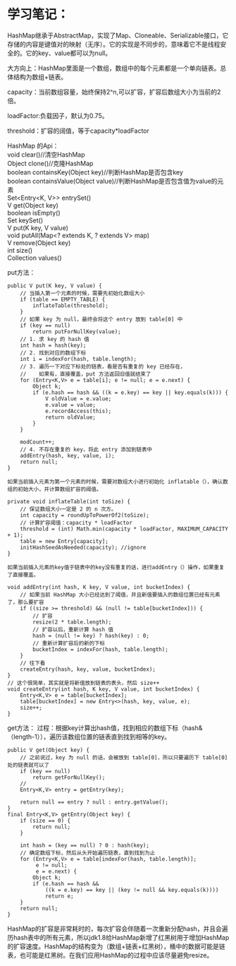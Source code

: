 # 学习笔记：
HashMap继承于AbstractMap，实现了Map、Cloneable、Serializable接口，它存储的内容是键值对的映射（无序）。它的实现是不同步的，意味着它不是线程安全的。它的key、value都可以为null。

大方向上：HashMap里面是一个数组，数组中的每个元素都是一个单向链表。总体结构为数组+链表。

capacity：当前数组容量，始终保持2^n,可以扩容，扩容后数组大小为当前的2倍。

loadFactor:负载因子，默认为0.75。

threshold：扩容的阔值，等于capacity*loadFactor  

HashMap 的Api：  
void                 clear()//清空HashMap  
Object               clone()//克隆HashMap  
boolean              containsKey(Object key)//判断HashMap是否包含key  
boolean              containsValue(Object value)//判断HashMap是否包含值为value的元素  
Set<Entry<K, V>>     entrySet()  
V                    get(Object key)  
boolean              isEmpty()  
Set<K>               keySet()  
V                    put(K key, V value)  
void                 putAll(Map<? extends K, ? extends V> map)  
V                    remove(Object key)  
int                  size()  
Collection<V>        values()  

put方法：
~~~
public V put(K key, V value) {
    // 当插入第一个元素的时候，需要先初始化数组大小
    if (table == EMPTY_TABLE) {
        inflateTable(threshold);
    }
    // 如果 key 为 null，最终会将这个 entry 放到 table[0] 中
    if (key == null)
        return putForNullKey(value);
    // 1. 求 key 的 hash 值
    int hash = hash(key);
    // 2. 找到对应的数组下标
    int i = indexFor(hash, table.length);
    // 3. 遍历一下对应下标处的链表，看是否有重复的 key 已经存在，
    //    如果有，直接覆盖，put 方法返回旧值就结束了
    for (Entry<K,V> e = table[i]; e != null; e = e.next) {
        Object k;
        if (e.hash == hash && ((k = e.key) == key || key.equals(k))) {
            V oldValue = e.value;
            e.value = value;
            e.recordAccess(this);
            return oldValue;
        }
    }
 
    modCount++;
    // 4. 不存在重复的 key，将此 entry 添加到链表中
    addEntry(hash, key, value, i);
    return null;
}

如果当前插入元素为第一个元素的时候，需要对数组大小进行初始化 inflatable（），确认数组的初始大小，并计算数组扩容的阈值。

private void inflateTable(int toSize) {
    // 保证数组大小一定是 2 的 n 次方。
    int capacity = roundUpToPowerOf2(toSize);
    // 计算扩容阈值：capacity * loadFactor
    threshold = (int) Math.min(capacity * loadFactor, MAXIMUM_CAPACITY + 1);
    table = new Entry[capacity];
    initHashSeedAsNeeded(capacity); //ignore
}

如果当前插入元素的key值于链表中的key没有重复的话，进行addEntry（）操作，如果重复了直接覆盖。

void addEntry(int hash, K key, V value, int bucketIndex) {
    // 如果当前 HashMap 大小已经达到了阈值，并且新值要插入的数组位置已经有元素了，那么要扩容
    if ((size >= threshold) && (null != table[bucketIndex])) {
        // 扩容
        resize(2 * table.length);
        // 扩容以后，重新计算 hash 值
        hash = (null != key) ? hash(key) : 0;
        // 重新计算扩容后的新的下标
        bucketIndex = indexFor(hash, table.length);
    }
    // 往下看
    createEntry(hash, key, value, bucketIndex);
}
// 这个很简单，其实就是将新值放到链表的表头，然后 size++
void createEntry(int hash, K key, V value, int bucketIndex) {
    Entry<K,V> e = table[bucketIndex];
    table[bucketIndex] = new Entry<>(hash, key, value, e);
    size++;
}
~~~
get方法：
过程：根据key计算出hash值，找到相应的数组下标（hash&（length-1）），遍历该数组位置的链表直到找到相等的key。
~~~
public V get(Object key) {
    // 之前说过，key 为 null 的话，会被放到 table[0]，所以只要遍历下 table[0] 处的链表就可以了
    if (key == null)
        return getForNullKey();
    // 
    Entry<K,V> entry = getEntry(key);
 
    return null == entry ? null : entry.getValue();
}
final Entry<K,V> getEntry(Object key) {
    if (size == 0) {
        return null;
    }
 
    int hash = (key == null) ? 0 : hash(key);
    // 确定数组下标，然后从头开始遍历链表，直到找到为止
    for (Entry<K,V> e = table[indexFor(hash, table.length)];
         e != null;
         e = e.next) {
        Object k;
        if (e.hash == hash &&
            ((k = e.key) == key || (key != null && key.equals(k))))
            return e;
    }
    return null;
}
~~~
HashMap的扩容是非常耗时的，每次扩容会伴随着一次重新分配hash，并且会遍历hash表中的所有元素，所以jdk1.8给HashMap新增了红黑树用于增加HashMap的扩容速度。HashMap的结构变为（数组+链表+红黑树），桶中的数据可能是链表，也可能是红黑树。在我们应用HashMap的过程中应该尽量避免resize。

